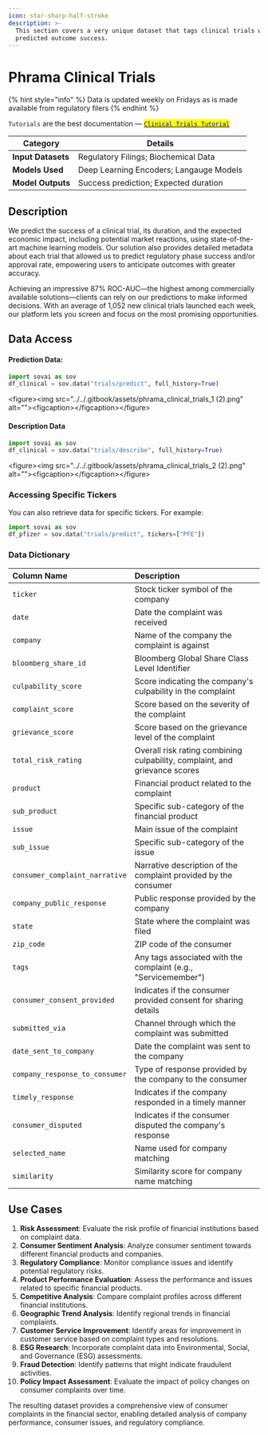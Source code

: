 ```yaml
---
icon: star-sharp-half-stroke
description: >-
  This section covers a very unique dataset that tags clinical trials with their
  predicted outcome success.
---
```


# Phrama Clinical Trials

{% hint style="info" %}
Data is updated weekly on Fridays as is made available from regulatory filers
{% endhint %}

`Tutorials` are the best documentation — [<mark style="color:blue;">`Clinical Trials Tutorial`</mark>](https://colab.research.google.com/github/sovai-research/sovai-public/blob/main/notebooks/datasets/Clinical%20Trials.ipynb)

<table data-column-title-hidden data-view="cards"><thead><tr><th>Category</th><th>Details</th></tr></thead><tbody><tr><td><strong>Input Datasets</strong></td><td>Regulatory Filings; Biochemical Data</td></tr><tr><td><strong>Models Used</strong></td><td>Deep Learning Encoders; Langauge Models</td></tr><tr><td><strong>Model Outputs</strong></td><td>Success prediction; Expected duration</td></tr></tbody></table>

## Description

We predict the success of a clinical trial, its duration, and the expected economic impact, including potential market reactions, using state-of-the-art machine learning models. Our solution also provides detailed metadata about each trial that allowed us to predict regulatory phase success and/or approval rate, empowering users to anticipate outcomes with greater accuracy.

Achieving an impressive 87% ROC-AUC—the highest among commercially available solutions—clients can rely on our predictions to make informed decisions. With an average of 1,052 new clinical trials launched each week, our platform lets you screen and focus on the most promising opportunities.

## Data Access

#### Prediction Data:

```python
import sovai as sov
df_clinical = sov.data("trials/predict", full_history=True)
````

\<figure\>\<img src="../../.gitbook/assets/phrama\_clinical\_trials\_1 (2).png" alt=""\>\<figcaption\>\</figcaption\>\</figure\>

#### Description Data

```python
import sovai as sov
df_clinical = sov.data("trials/describe", full_history=True)
```

\<figure\>\<img src="../../.gitbook/assets/phrama\_clinical\_trials\_2 (2).png" alt=""\>\<figcaption\>\</figcaption\>\</figure\>

### Accessing Specific Tickers

You can also retrieve data for specific tickers. For example:

```python
import sovai as sov
df_pfizer = sov.data("trials/predict", tickers=["PFE"])
```

### Data Dictionary

| Column Name                     | Description                                                                |
| :------------------------------ | :------------------------------------------------------------------------- |
| `ticker`                        | Stock ticker symbol of the company                                         |
| `date`                          | Date the complaint was received                                            |
| `company`                       | Name of the company the complaint is against                               |
| `bloomberg_share_id`            | Bloomberg Global Share Class Level Identifier                              |
| `culpability_score`             | Score indicating the company's culpability in the complaint                |
| `complaint_score`               | Score based on the severity of the complaint                               |
| `grievance_score`               | Score based on the grievance level of the complaint                        |
| `total_risk_rating`             | Overall risk rating combining culpability, complaint, and grievance scores |
| `product`                       | Financial product related to the complaint                                 |
| `sub_product`                   | Specific sub-category of the financial product                             |
| `issue`                         | Main issue of the complaint                                                |
| `sub_issue`                     | Specific sub-category of the issue                                         |
| `consumer_complaint_narrative`  | Narrative description of the complaint provided by the consumer            |
| `company_public_response`       | Public response provided by the company                                    |
| `state`                         | State where the complaint was filed                                        |
| `zip_code`                      | ZIP code of the consumer                                                   |
| `tags`                          | Any tags associated with the complaint (e.g., "Servicemember")             |
| `consumer_consent_provided`     | Indicates if the consumer provided consent for sharing details             |
| `submitted_via`                 | Channel through which the complaint was submitted                          |
| `date_sent_to_company`          | Date the complaint was sent to the company                                 |
| `company_response_to_consumer`  | Type of response provided by the company to the consumer                   |
| `timely_response`               | Indicates if the company responded in a timely manner                      |
| `consumer_disputed`             | Indicates if the consumer disputed the company's response                  |
| `selected_name`                 | Name used for company matching                                             |
| `similarity`                    | Similarity score for company name matching                                 |

## Use Cases

1.  **Risk Assessment**: Evaluate the risk profile of financial institutions based on complaint data.
2.  **Consumer Sentiment Analysis**: Analyze consumer sentiment towards different financial products and companies.
3.  **Regulatory Compliance**: Monitor compliance issues and identify potential regulatory risks.
4.  **Product Performance Evaluation**: Assess the performance and issues related to specific financial products.
5.  **Competitive Analysis**: Compare complaint profiles across different financial institutions.
6.  **Geographic Trend Analysis**: Identify regional trends in financial complaints.
7.  **Customer Service Improvement**: Identify areas for improvement in customer service based on complaint types and resolutions.
8.  **ESG Research**: Incorporate complaint data into Environmental, Social, and Governance (ESG) assessments.
9.  **Fraud Detection**: Identify patterns that might indicate fraudulent activities.
10. **Policy Impact Assessment**: Evaluate the impact of policy changes on consumer complaints over time.

The resulting dataset provides a comprehensive view of consumer complaints in the financial sector, enabling detailed analysis of company performance, consumer issues, and regulatory compliance.
